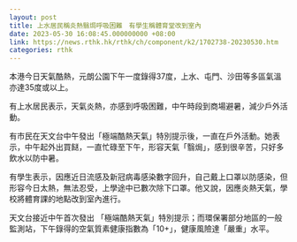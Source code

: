 ```yaml
---
layout: post
title: 上水居民稱炎熱翳焗呼吸困難　有學生稱體育堂改到室內
date: 2023-05-30 16:08:45.000000000 +08:00
link: https://news.rthk.hk/rthk/ch/component/k2/1702738-20230530.htm
categories: rthk
---
```


本港今日天氣酷熱，元朗公園下午一度錄得37度，上水、屯門、沙田等多區氣溫亦達35度或以上。

有上水居民表示，天氣炎熱，亦感到呼吸困難，中午時段到商場避暑，減少戶外活動。

有市民在天文台中午發出「極端酷熱天氣」特別提示後，一直在戶外活動。她表示，中午起外出買餸，一直忙碌至下午，形容天氣「翳焗」，感到很辛苦，只好多飲水以防中暑。

有學生表示，因應近日流感及新冠病毒感染數字回升，自己戴上口罩以防感染，但形容今日太熱，無法忍受，上學途中已數次除下口罩。他又說，因應炎熱天氣，學校將體育課的地點改到室內進行。

天文台接近中午首次發出 「極端酷熱天氣」特別提示；而環保署部分地區的一般監測站，下午錄得的空氣質素健康指數為「10+」，健康風險達「嚴重」水平。

